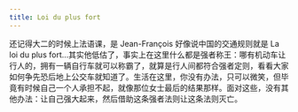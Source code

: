 ```yaml
---
title: Loi du plus fort
---
```


还记得大二的时候上法语课，是 Jean-François 好像说中国的交通规则就是 La loi du plus fort...其实他低估了，事实上在这里什么都是强者称王：哪有机动车让行人的，拥有一辆自行车就可以称霸了，就算是行人间都符合强者定则，看看大家如何争先恐后地上公交车就知道了。生活在这里，你没有办法，只可以微笑，但毕竟有时候自己一个人承担不起，就像那位女士最后的结果那样。面对这些，没有其他办法：让自己强大起来，然后借助这条强者法则让这条法则灭亡。